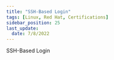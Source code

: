 ```yaml
---
title: "SSH-Based Login"
tags: [Linux, Red Hat, Certifications]
sidebar_position: 25
last_update:
  date: 7/8/2022
---
```


SSH-Based Login
